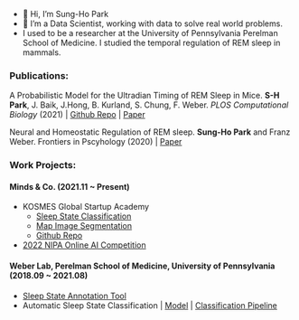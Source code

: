 - 👋 Hi, I’m Sung-Ho Park
- 🌱 I’m a Data Scientist, working with data to solve real world problems.
- I used to be a researcher at the University of Pennsylvania Perelman School of Medicine. I studied the temporal regulation of REM sleep in mammals.


### Publications:
A Probabilistic Model for the Ultradian Timing of REM Sleep in Mice. **S-H Park**, J. Baik, J.Hong, B. Kurland, S. Chung, F. Weber. *PLOS Computational Biology* (2021) | [Github Repo](https://github.com/parksu111/REM_GMM) | [Paper](https://journals.plos.org/ploscompbiol/article?id=10.1371/journal.pcbi.1009316)

Neural and Homeostatic Regulation of REM sleep. **Sung-Ho Park** and Franz Weber. Frontiers in Pscyhology (2020) | [Paper](https://www.frontiersin.org/articles/10.3389/fpsyg.2020.01662/full)

### Work Projects:

#### Minds & Co. (2021.11 ~ Present)
* KOSMES Global Startup Academy
  * [Sleep State Classification](https://aiconnect.kr/competition/detail/209/)
  * [Map Image Segmentation](https://aiconnect.kr/competition/detail/211/)
  * [Github Repo](https://github.com/parksu111/gsa_2022)
* [2022 NIPA Online AI Competition](https://github.com/parksu111/nipa2022)

#### Weber Lab, Perelman School of Medicine, University of Pennsylvania (2018.09 ~ 2021.08)
* [Sleep State Annotation Tool](https://github.com/parksu111/sleep-annotation)
* Automatic Sleep State Classification | [Model](https://github.com/parksu111/sleep-state) | [Classification Pipeline](https://github.com/parksu111/CWLab-classification-pipeline)

